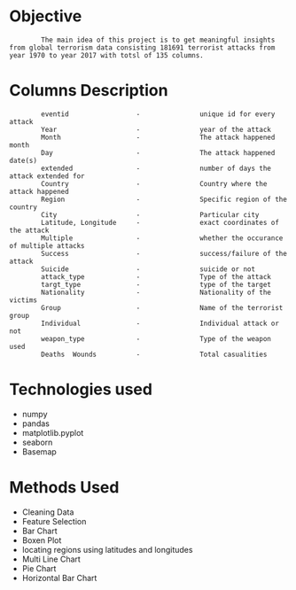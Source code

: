 # Objective
            The main idea of this project is to get meaningful insights from global terrorism data consisting 181691 terrorist attacks from year 1970 to year 2017 with totsl of 135 columns.

# Columns Description
            eventid                 -               unique id for every attack
            Year                    -               year of the attack
            Month                   -               The attack happened month
            Day                     -               The attack happened date(s)
            extended                -               number of days the attack extended for
            Country                 -               Country where the attack happened
            Region                  -               Specific region of the country
            City                    -               Particular city
            Latitude, Longitude     -               exact coordinates of the attack
            Multiple                -               whether the occurance of multiple attacks
            Success                 -               success/failure of the attack
            Suicide                 -               suicide or not
            attack_type             -               Type of the attack
            targt_type              -               type of the target
            Nationality             -               Nationality of the victims
            Group                   -               Name of the terrorist group
            Individual              -               Individual attack or not
            weapon_type             -               Type of the weapon used
            Deaths 	Wounds          -               Total casualities
 
 # Technologies used
 * numpy 
 * pandas 
 * matplotlib.pyplot
 * seaborn 
 * Basemap
 
 
 # Methods Used
 * Cleaning Data
 * Feature Selection
 * Bar Chart
 * Boxen Plot
 * locating regions using latitudes and longitudes
 * Multi Line Chart
 * Pie Chart
 * Horizontal Bar Chart
